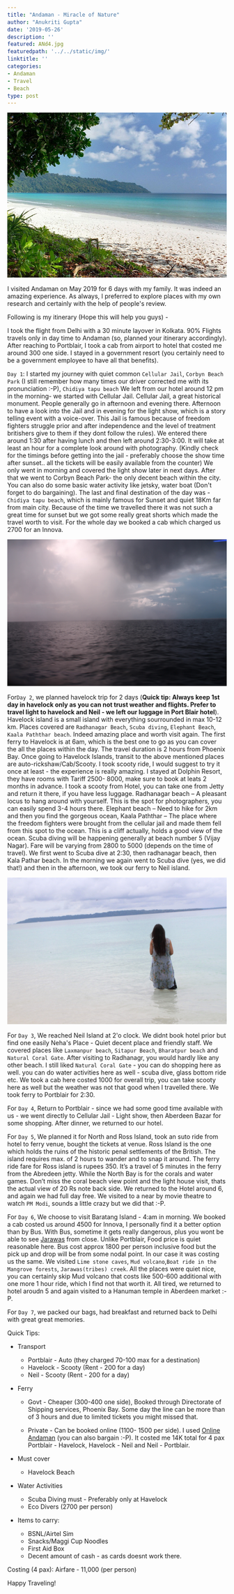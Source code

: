 ```yaml
---
title: "Andaman - Miracle of Nature"
author: "Anukriti Gupta"
date: '2019-05-26'
description: ''
featured: ANd4.jpg
featuredpath: '../../static/img/'
linktitle: ''
categories:
- Andaman
- Travel  
- Beach
type: post
---
```




![Radha Nagar Beach - Google Picture](../../static/img/Andaman.jpg)


I visited Andaman on May 2019 for 6 days with my family. It was indeed an amazing experience. As always, I preferred to explore places with my own research and certainly with the help of people's review. 

Following is my itinerary (Hope this will help you guys) - 

I took the flight from Delhi with a 30 minute layover in Kolkata. 90% Flights travels only in day time to Andaman (so, planned your itinerary accordingly). After reaching to Portblair, I took a cab from airport to hotel that costed me around 300 one side. I stayed in a government resort (you certainly need to be a government employee to have all that benefits). 


`Day 1`: 
I started my journey with quiet common `Cellular Jail`, `Corbyn Beach Park` (I still remember how many times our driver corrected me with its pronunciation :-P), `Chidiya tapu beach`
We left from our hotel around 12 pm in the morning- we started with Cellular Jail. Cellular Jail, a great historical monument. People generally go in afternoon and evening there. Afternoon to have a look into the Jail and in evening for the light show, which is a story telling event with a voice-over. This Jail is famous because of freedom fighters struggle prior and after independence and the level of treatment britishers give to them if they dont follow the rules). We entered there around 1:30 after having lunch and then left around 2:30-3:00. It will take at least an hour for a complete look around with photography. 
(Kindly check for the timings before getting into the jail - preferably choose the show time after sunset.. all the tickets will be easily available from the counter)
We only went in morning and covered the light show later in next days. After that we went to Corbyn Beach Park- the only decent beach within the city. You can also do some basic water activity like jetsky, water boat (Don't forget to do bargaining).
The last and final destination of the day was - `Chidiya tapu beach`, which is mainly famous for Sunset and quiet 18Km far from main city. Because of the time we travelled there it was not such a great time for sunset but we got some really great shorts which made the travel worth to visit. 
For the whole day we booked a cab which charged us 2700 for an Innova. 



![Chidiya Tapu](../../static/img/ANd3.jpg)


For`Day 2`, we planned havelock trip for 2 days (**Quick tip: Always keep 1st day in havelock only as you can not trust weather and flights. Prefer to travel light to havelock and Neil - we left our luggage in Port Blair hotel**). Havelock island is a small island with everything sourrounded in max 10-12 km. Places covered are `Radhanagar Beach`, `Scuba diving`, `Elephant Beach`, `Kaala Paththar beach`.
Indeed amazing place and worth visit again. The first ferry to Havelock is at 6am, which is the best one to go as you can cover the all the places within the day.  The travel duration is 2 hours from Phoenix Bay. Once going to Havelock Islands, transit to the above mentioned places are auto-rickshaw/Cab/Scooty. I took scooty ride, I would suggest to try it once at least - the experience is really amazing. I stayed at Dolphin Resort, they have rooms with Tariff 2500- 8000,  make sure to book at leats 2 months in advance. I took a scooty from Hotel, you can take one from Jetty and return it there, if you have less luggage. Radhanagar beach – A pleasant locus to hang around with yourself. This is the spot for photographers, you can easily spend 3-4 hours there. Elephant beach – Need to hike for 2km and then you find the gorgeous ocean, Kaala Paththar – The place where the freedom fighters were brought from the cellular jail and made them fell from this spot to the ocean. This is a cliff actually, holds a good view of the ocean.
Scuba diving will be happening generally at beach number 5 (Vijay Nagar). Fare will be varying from 2800 to 5000 (depends on the time of travel). We first went to Scuba dive at 2:30, then radhanagar beach, then Kala Pathar beach. In the morning we again went to Scuba dive (yes, we did that!) and then in the afternoon, we took our ferry to Neil island. 


![Radha Nagar](../../static/img/ANd4.jpg)


For `Day 3`, We reached Neil Island at 2'o clock. We didnt book hotel prior but find one easily Neha's Place - Quiet decent place and friendly staff. We covered places like `Laxmanpur beach`, `Sitapur Beach`, `Bharatpur beach` and `Natural Coral Gate`. After visiting to Radhanagr, you would hardly like any other beach. I still liked `Natural Coral Gate` - you can do shopping here as well. you can do water activities here as well - scuba dive, glass bottom ride etc. We took a cab here costed 1000 for overall trip, you can take scooty here as well but the weather was not that good when I travelled there. We took ferry to Portblair for 2:30. 

For `Day 4`, Return to Portblair - since we had some good time available with us - we went directly to Cellular Jail - Light show, then Aberdeen Bazar for some shopping. After dinner, we returned to our hotel. 

For `Day 5`, We planned it for North and Ross Island, took an suto ride from hotel to ferry venue, bought the tickets at venue. Ross Island is the one which holds the ruins of the historic penal settlements of the British. The island requires max. of 2 hours to wander and to snap it around. The ferry ride fare for Ross island is rupees 350. It’s a travel of 5 minutes in the ferry from the Abredeen jetty. While the North Bay is for the corals and water games. Don’t miss the coral beach view point and the light house visit, thats the actual view of 20 Rs note back side. 
We returned to the Hotel around 6, and again we had full day free. We visited to a near by movie theatre to watch `PM Modi`, sounds a little crazy but we did that :-P. 

For `Day 6`, We choose to visit Baratang Island - 4:am in morning. We booked a cab costed us around 4500 for Innova, I personally find it a better option than by Bus. With Bus, sometime it gets really dangerous, plus you wont be able to see [Jarawas](https://www.survivalinternational.org/tribes/jarawa) from close. Unlike Portblair, Food price is quiet reasonable here. Bus cost approx 1800 per person inclusive food but the pick up and drop will be from some nodal point. In our case it was costing us the same. We visited `Lime stone caves`, `Mud volcano`,`Boat ride in the Mangrove forests`, `Jarawas(tribes) creek`. All the places were quiet nice, you can certainly skip Mud volcano that costs like 500-600 additional with one more 1 hour ride, which I find not that worth it. 
All tired, we returned to hotel aroudn 5 and again visited to a Hanuman temple in Aberdeen market :-P. 

For `Day 7`, we packed our bags, had breakfast and returned back to Delhi with great great memories. 

Quick Tips: 

- Transport

    + Portblair - Auto (they charged 70-100 max for a destination)
    + Havelock  - Scooty (Rent - 200 for a day) 
    + Neil      - Scooty (Rent - 200 for a day)
    
- Ferry 
  
    + Govt    - Cheaper (300-400 one side), Booked through Directorate of Shipping services, Phoenix Bay. 
                Some day the line can be more than of 3 hours and due to limited tickets you might missed that. 

    + Private -  Can be booked online (1100- 1500 per side). I used [Online Andaman](http://onlineandaman.com/) (you                    can also bargain :-P). It costed me 14K total for 4 pax Portblair - Havelock, Havelock - Neil and                     Neil - Portblair. 

- Must cover
  
    + Havelock Beach

- Water Activities 
  
    + Scuba Diving must - Preferably only at Havelock
    + Eco Divers (2700 per person)

- Items to carry: 

    + BSNL/Airtel Sim 
    + Snacks/Maggi Cup Noodles
    + First Aid Box
    + Decent amount of cash - as cards doesnt work there.


Costing (4 pax): 
Airfare - 11,000 (per person)


Happy Traveling! 


